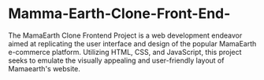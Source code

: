 # Mamma-Earth-Clone-Front-End-
The MamaEarth Clone Frontend Project is a web development endeavor aimed at replicating the user interface and design of the popular MamaEarth e-commerce platform. Utilizing HTML, CSS, and JavaScript, this project seeks to emulate the visually appealing and user-friendly layout of Mamaearth's website.

